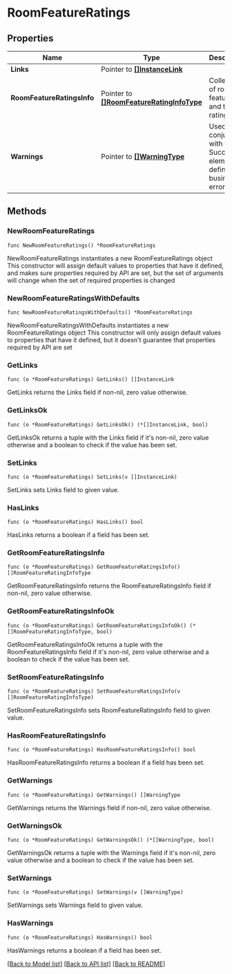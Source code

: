 # RoomFeatureRatings

## Properties

Name | Type | Description | Notes
------------ | ------------- | ------------- | -------------
**Links** | Pointer to [**[]InstanceLink**](InstanceLink.md) |  | [optional] 
**RoomFeatureRatingsInfo** | Pointer to [**[]RoomFeatureRatingInfoType**](RoomFeatureRatingInfoType.md) | Collection of rooms features and their ratings. | [optional] 
**Warnings** | Pointer to [**[]WarningType**](WarningType.md) | Used in conjunction with the Success element to define a business error. | [optional] 

## Methods

### NewRoomFeatureRatings

`func NewRoomFeatureRatings() *RoomFeatureRatings`

NewRoomFeatureRatings instantiates a new RoomFeatureRatings object
This constructor will assign default values to properties that have it defined,
and makes sure properties required by API are set, but the set of arguments
will change when the set of required properties is changed

### NewRoomFeatureRatingsWithDefaults

`func NewRoomFeatureRatingsWithDefaults() *RoomFeatureRatings`

NewRoomFeatureRatingsWithDefaults instantiates a new RoomFeatureRatings object
This constructor will only assign default values to properties that have it defined,
but it doesn't guarantee that properties required by API are set

### GetLinks

`func (o *RoomFeatureRatings) GetLinks() []InstanceLink`

GetLinks returns the Links field if non-nil, zero value otherwise.

### GetLinksOk

`func (o *RoomFeatureRatings) GetLinksOk() (*[]InstanceLink, bool)`

GetLinksOk returns a tuple with the Links field if it's non-nil, zero value otherwise
and a boolean to check if the value has been set.

### SetLinks

`func (o *RoomFeatureRatings) SetLinks(v []InstanceLink)`

SetLinks sets Links field to given value.

### HasLinks

`func (o *RoomFeatureRatings) HasLinks() bool`

HasLinks returns a boolean if a field has been set.

### GetRoomFeatureRatingsInfo

`func (o *RoomFeatureRatings) GetRoomFeatureRatingsInfo() []RoomFeatureRatingInfoType`

GetRoomFeatureRatingsInfo returns the RoomFeatureRatingsInfo field if non-nil, zero value otherwise.

### GetRoomFeatureRatingsInfoOk

`func (o *RoomFeatureRatings) GetRoomFeatureRatingsInfoOk() (*[]RoomFeatureRatingInfoType, bool)`

GetRoomFeatureRatingsInfoOk returns a tuple with the RoomFeatureRatingsInfo field if it's non-nil, zero value otherwise
and a boolean to check if the value has been set.

### SetRoomFeatureRatingsInfo

`func (o *RoomFeatureRatings) SetRoomFeatureRatingsInfo(v []RoomFeatureRatingInfoType)`

SetRoomFeatureRatingsInfo sets RoomFeatureRatingsInfo field to given value.

### HasRoomFeatureRatingsInfo

`func (o *RoomFeatureRatings) HasRoomFeatureRatingsInfo() bool`

HasRoomFeatureRatingsInfo returns a boolean if a field has been set.

### GetWarnings

`func (o *RoomFeatureRatings) GetWarnings() []WarningType`

GetWarnings returns the Warnings field if non-nil, zero value otherwise.

### GetWarningsOk

`func (o *RoomFeatureRatings) GetWarningsOk() (*[]WarningType, bool)`

GetWarningsOk returns a tuple with the Warnings field if it's non-nil, zero value otherwise
and a boolean to check if the value has been set.

### SetWarnings

`func (o *RoomFeatureRatings) SetWarnings(v []WarningType)`

SetWarnings sets Warnings field to given value.

### HasWarnings

`func (o *RoomFeatureRatings) HasWarnings() bool`

HasWarnings returns a boolean if a field has been set.


[[Back to Model list]](../README.md#documentation-for-models) [[Back to API list]](../README.md#documentation-for-api-endpoints) [[Back to README]](../README.md)


